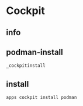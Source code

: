 # Cockpit

## info


## podman-install
```sh
_cockpitinstall
```

## install
```sh
apps cockpit install podman
```
